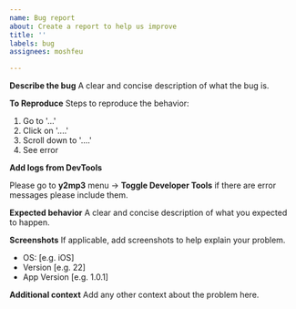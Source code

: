 ```yaml
---
name: Bug report
about: Create a report to help us improve
title: ''
labels: bug
assignees: moshfeu

---
```


**Describe the bug**
A clear and concise description of what the bug is.

**To Reproduce**
Steps to reproduce the behavior:
1. Go to '...'
2. Click on '....'
3. Scroll down to '....'
4. See error

**Add logs from DevTools**

Please go to **y2mp3** menu -> **Toggle Developer Tools** if there are error messages please include them.

**Expected behavior**
A clear and concise description of what you expected to happen.

**Screenshots**
If applicable, add screenshots to help explain your problem.

 - OS: [e.g. iOS]
 - Version [e.g. 22]
 - App Version [e.g. 1.0.1]

**Additional context**
Add any other context about the problem here.

